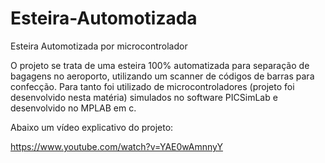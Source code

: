 # Esteira-Automotizada
Esteira Automotizada por microcontrolador


O projeto se trata de uma esteira 100% automatizada para separação de bagagens no aeroporto, utilizando um scanner de códigos de barras para confecção.
Para tanto foi utilizado de microcontroladores (projeto foi desenvolvido nesta matéria) simulados no software PICSimLab  e desenvolvido no MPLAB em c.

Abaixo um vídeo explicativo do projeto:

https://www.youtube.com/watch?v=YAE0wAmnnyY
